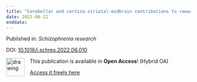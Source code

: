 ```yaml
---
title: "Cerebellar and cortico-striatal-midbrain contributions to reward-cognition processes and apathy within the psychosis continuum."
date: 2022-06-22
enddate:
---
```


Published in: *Schizophrenia research*

DOI: [10.1016/j.schres.2022.06.010](https://doi.org/10.1016/j.schres.2022.06.010)

<img src="https://upload.wikimedia.org/wikipedia/commons/thumb/7/77/Open_Access_logo_PLoS_transparent.svg/800px-Open_Access_logo_PLoS_transparent.svg.png" alt="drawing" width="50" align="left"/> &nbsp;&nbsp;&nbsp;This publication is available in **Open Access**! (Hybrid OA)

&nbsp;&nbsp;&nbsp;<a href="https://doi.org/10.1016/j.schres.2022.06.010">Access it freely here</a>

